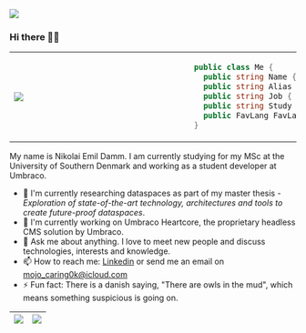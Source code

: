 ![](https://komarev.com/ghpvc/?username=devantler)
### Hi there 👋🏻

<table>
<tr>
<td> <img src="https://github-readme-stats-kezco3t4b-devantler.vercel.app/api?username=devantler&show_icons=true&theme=tokyonight&count_private=true" style="min-width:300px !important;" /> </td>
<td >

```csharp
public class Me {
  public string Name { get; init; } = "Nikolai Emil Damm";
  public string Alias { get; set; } = "devantler";
  public string Job { get; set;} = "Umbraco HQ";
  public string Study { get; set; } = "Software Engineering";
  public FavLang FavLang { get; set; } = FavLang.CSharp;
}
```

</td>
</tr>
</table>

My name is Nikolai Emil Damm. I am currently studying for my MSc at the University of Southern Denmark and working as a student developer at Umbraco. 

- 🌱 I'm currently researching dataspaces as part of my master thesis - _Exploration of state-of-the-art technology, architectures and tools to create future-proof dataspaces_.
- 🔭 I'm currently working on Umbraco Heartcore, the proprietary headless CMS solution by Umbraco.
- 💬 Ask me about anything. I love to meet new people and discuss technologies, interests and knowledge.
- 📫 How to reach me: [Linkedin](https://www.linkedin.com/in/nikolai-emil-damm-14a786150/) or send me an email on <mojo_caring0k@icloud.com>
- ⚡ Fun fact: There is a danish saying, "There are owls in the mud", which means something suspicious is going on.

| <img src="https://github-readme-stats-kezco3t4b-devantler.vercel.app/api/wakatime?username=66c8bc1b-a3bd-4b90-8717-77aec70735d0&theme=dark" />  |  <img align="center" src="https://github-readme-stats-kezco3t4b-devantler.vercel.app/api/top-langs/?username=devantler&theme=dark&langs_count=8&exclude_repo=software-engineering-f22" />  |
| ------------- | ------------- |
